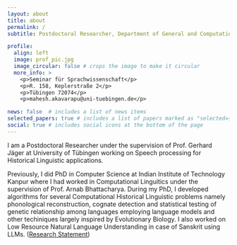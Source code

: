 ```yaml
---
layout: about
title: about
permalink: /
subtitle: Postdoctoral Researcher, Department of General and Computational Linguistics, University of Tübingen

profile:
  align: left
  image: prof_pic.jpg
  image_circular: false # crops the image to make it circular
  more_info: >
    <p>Seminar für Sprachwissenschaft</p>
    <p>R. 158, Keplerstraße 2</p>
    <p>Tübingen 72074</p>
    <p>mahesh.akavarapu@uni-tuebingen.de</p>

news: false  # includes a list of news items
selected_papers: true # includes a list of papers marked as "selected={true}"
social: true # includes social icons at the bottom of the page
---
```

I am a Postdoctoral Researcher under the supervision of Prof. Gerhard Jäger at University of Tübingen working on Speech processing for Historical Linguistic applications.
 
Previously, I did PhD in Computer Science at Indian Institute of Technology Kanpur where I had worked in Computational Linguitics under the supervision of Prof. Arnab Bhattacharya. During my PhD, I developed algorithms for several Computational Historical Linguistic problems namely phonological reconstruction, cognate detection and statistical testing of genetic relationship among languages employing language models and other techiniques largely inspired by Evolutionary Biology. I also worked on Low Resource Natural Language Understanding in case of Sanskrit using LLMs. ([<u>Research Statement</u>](/assets/pdf/Research_Statement.pdf))


